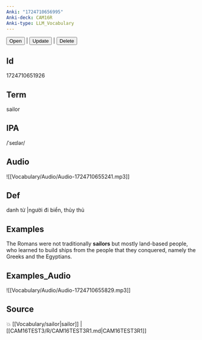 ```yaml
---
Anki: "1724710656995"
Anki-deck: CAM16R
Anki-type: LLM_Vocabulary
---
```

<button class="anki-btn-open">Open</button> | <button class="anki-btn-update">Update</button> | <button class="anki-btn-delete">Delete</button>

## Id
1724710651926
## Term
sailor
## IPA
 /ˈseɪlər/
## Audio
 ![[Vocabulary/Audio/Audio-1724710655241.mp3]]

## Def
 danh từ |người đi biển, thủy thủ 
## Examples
The Romans were not traditionally **sailors** but mostly land-based people, who learned to build ships from the people that they conquered, namely the Greeks and the Egyptians.

## Examples_Audio
![[Vocabulary/Audio/Audio-1724710655829.mp3]]
## Source
💥 [[Vocabulary/sailor|sailor]] |  [[CAM16TEST3/R/CAM16TEST3R1.md|CAM16TEST3R1]]